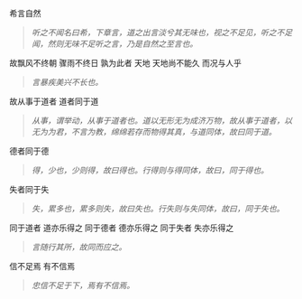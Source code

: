 希言自然
>*听之不闻名曰希，下章言，道之出言淡兮其无味也，视之不足见，听之不足闻，然则无味不足听之言，乃是自然之至言也。*

故飘风不终朝 骤雨不终日 孰为此者 天地 天地尚不能久 而况与人乎
>*言暴疾美兴不长也。*

故从事于道者 道者同于道
>*从事，谓举动，从事于道者也。道以无形无为成济万物，故从事于道者，以无为为君，不言为教，绵绵若存而物得其真，与道同体，故曰同于道。*

德者同于德
>*得，少也，少则得，故曰得也。行得则与得同体，故曰，同于得也。*

失者同于失
>*失，累多也，累多则失，故曰失也。行失则与失同体，故曰，同于失也。*

同于道者 道亦乐得之 同于德者 德亦乐得之 同于失者 失亦乐得之
>*言随行其所，故同而应之。*

信不足焉 有不信焉
>*忠信不足于下，焉有不信焉。*

